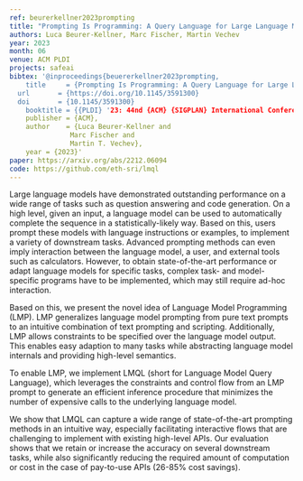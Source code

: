 ```yaml
---
ref: beurerkellner2023prompting 
title: "Prompting Is Programming: A Query Language for Large Language Models"
authors: Luca Beurer-Kellner, Marc Fischer, Martin Vechev
year: 2023
month: 06
venue: ACM PLDI 
projects: safeai
bibtex: '@inproceedings{beuererkellner2023prompting,
	title     = {Prompting Is Programming: A Query Language for Large Language Models},
  url       = {https://doi.org/10.1145/3591300}
  doi       = {10.1145/3591300}
	booktitle = {{PLDI} '23: 44nd {ACM} {SIGPLAN} International Conference on Programming Language Design and Implementation, Orlando, Florida, United States June 17-21, 2023},
	publisher = {ACM},
	author    = {Luca Beurer-Kellner and
               Marc Fischer and
               Martin T. Vechev},
	year = {2023}'
paper: https://arxiv.org/abs/2212.06094
code: https://github.com/eth-sri/lmql 
---
```


Large language models have demonstrated outstanding performance on a wide range of tasks such as question answering and code generation.
On a high level, given an input, a language model can be used to automatically complete the sequence in a statistically-likely way. Based on this, users prompt these models with language instructions or examples, to implement a variety of downstream tasks. Advanced prompting methods can even imply interaction between the language model, a user, and external tools such as calculators. However, to obtain state-of-the-art performance or adapt language models for specific tasks, complex task- and model-specific programs have to be implemented, which may still require ad-hoc interaction.

Based on this, we present the novel idea of Language Model Programming (LMP). LMP generalizes language model prompting from pure text prompts to an intuitive combination of text prompting and scripting. Additionally, LMP allows constraints to be specified over the language model output. This enables easy adaption to many tasks while abstracting language model internals and providing high-level semantics.

To enable LMP, we implement LMQL (short for Language Model Query Language), which leverages the constraints and control flow from an LMP prompt to generate an efficient inference procedure that minimizes the number of expensive calls to the underlying language model.

We show that LMQL can capture a wide range of state-of-the-art prompting methods in an intuitive way, especially facilitating interactive flows that are challenging to implement with existing high-level APIs. Our evaluation shows that we retain or increase the accuracy on several downstream tasks, while also significantly reducing the required amount of computation or cost in the case of pay-to-use APIs (26-85% cost savings).

